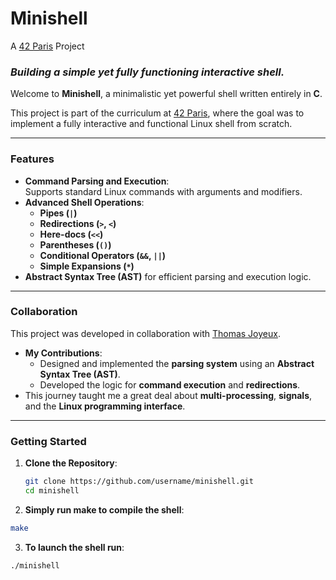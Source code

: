 # Minishell  
A [42 Paris](https://42.fr) Project  

### *Building a simple yet fully functioning interactive shell.*  

Welcome to **Minishell**, a minimalistic yet powerful shell written entirely in **C**. 

This project is part of the curriculum at [42 Paris](https://42.fr), where the goal was to implement a fully interactive and functional Linux shell from scratch.  

---

### Features  

- **Command Parsing and Execution**:  
  Supports standard Linux commands with arguments and modifiers.  
- **Advanced Shell Operations**:  
  - **Pipes (`|`)**  
  - **Redirections (`>`, `<`)**  
  - **Here-docs (`<<`)**  
  - **Parentheses (`()`)**  
  - **Conditional Operators (`&&`, `||`)**  
  - **Simple Expansions (`*`)**  
- **Abstract Syntax Tree (AST)** for efficient parsing and execution logic.  

---

### Collaboration  

This project was developed in collaboration with [Thomas Joyeux](https://github.com/tomjoy75).  

- **My Contributions**:  
  - Designed and implemented the **parsing system** using an **Abstract Syntax Tree (AST)**.  
  - Developed the logic for **command execution** and **redirections**.  
- This journey taught me a great deal about **multi-processing**, **signals**, and the **Linux programming interface**.

---

### Getting Started  

1. **Clone the Repository**:  
   ```bash
   git clone https://github.com/username/minishell.git
   cd minishell
   ```
2. **Simply run make to compile the shell**:
```bash
make
```
3. **To launch the shell run**:
```bash
./minishell
```



   
